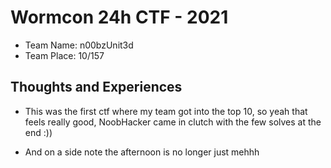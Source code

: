 # Wormcon 24h CTF - 2021

- Team Name: n00bzUnit3d
- Team Place: 10/157

## Thoughts and Experiences 

- This was the first ctf where my team got into the top 10, so yeah that feels really good, NoobHacker came in clutch with the few solves at the end :))

- And on a side note the afternoon is no longer just mehhh